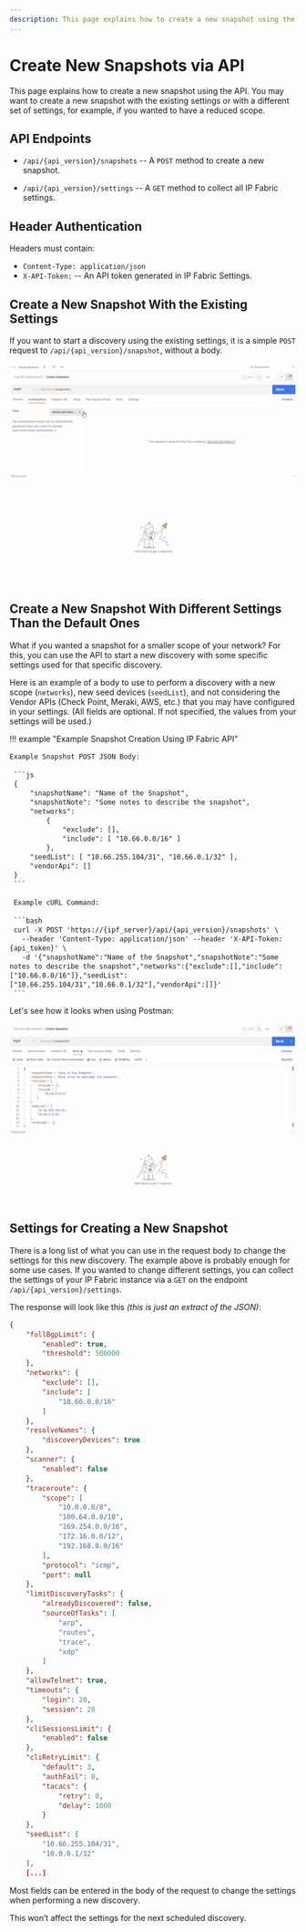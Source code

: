 ```yaml
---
description: This page explains how to create a new snapshot using the API.
---
```


# Create New Snapshots via API

This page explains how to create a new snapshot using the API. You may want to create a new snapshot with the existing settings or with a different set of settings, for example, if you wanted to have a reduced scope.

## API Endpoints

- `/api/{api_version}/snapshots` -- A `POST` method to create a new snapshot.

- `/api/{api_version}/settings` -- A `GET` method to collect all IP Fabric settings.

## Header Authentication

Headers must contain:

- `Content-Type: application/json`
- `X-API-Token:` -- An API token generated in IP Fabric Settings.

## Create a New Snapshot With the Existing Settings

If you want to start a discovery using the existing settings, it is a simple `POST` request to `/api/{api_version}/snapshot`, without a body.

![configure of Creating snapshot](configure_of_Creating_snapshoot.gif)

## Create a New Snapshot With Different Settings Than the Default Ones

What if you wanted a snapshot for a smaller scope of your network? For this, you can use the API to start a new discovery with some specific settings used for that specific discovery.

Here is an example of a body to use to perform a discovery with a new scope (`networks`), new seed devices (`seedList`), and not considering the Vendor APIs (Check Point, Meraki, AWS, etc.) that you may have configured in your settings. (All fields are optional. If not specified, the values from your settings will be used.)

!!! example "Example Snapshot Creation Using IP Fabric API"

    Example Snapshot POST JSON Body:

     ```js
     {
         "snapshotName": "Name of the Snapshot",
         "snapshotNote": "Some notes to describe the snapshot",
         "networks":
             {
                 "exclude": [],
                 "include": [ "10.66.0.0/16" ]
             },
         "seedList": [ "10.66.255.104/31", "10.66.0.1/32" ],
         "vendorApi": []
     }
     ```

     Example cURL Command:

     ```bash
     curl -X POST 'https://{ipf_server}/api/{api_version}/snapshots' \
       --header 'Content-Type: application/json' --header 'X-API-Token: {api_token}' \
       -d '{"snapshotName":"Name of the Snapshot","snapshotNote":"Some notes to describe the snapshot","networks":{"exclude":[],"include":["10.66.0.0/16"]},"seedList":["10.66.255.104/31","10.66.0.1/32"],"vendorApi":[]}'
     ```

Let's see how it looks when using Postman:

![create snapshot](create_snapshot.gif)

## Settings for Creating a New Snapshot

There is a long list of what you can use in the request body to change the settings for this new discovery. The example above is probably enough for some use cases. If you wanted to change different settings, you can collect the settings of your IP Fabric instance via a `GET` on the endpoint `/api/{api_version}/settings`.

The response will look like this _(this is just an extract of the JSON)_:

```json title="Snapshot settings JSON"
{
    "fullBgpLimit": {
        "enabled": true,
        "threshold": 500000
    },
    "networks": {
        "exclude": [],
        "include": [
            "10.66.0.0/16"
        ]
    },
    "resolveNames": {
        "discoveryDevices": true
    },
    "scanner": {
        "enabled": false
    },
    "traceroute": {
        "scope": [
            "10.0.0.0/8",
            "100.64.0.0/10",
            "169.254.0.0/16",
            "172.16.0.0/12",
            "192.168.0.0/16"
        ],
        "protocol": "icmp",
        "port": null
    },
    "limitDiscoveryTasks": {
        "alreadyDiscovered": false,
        "sourceOfTasks": [
            "arp",
            "routes",
            "trace",
            "xdp"
        ]
    },
    "allowTelnet": true,
    "timeouts": {
        "login": 20,
        "session": 20
    },
    "cliSessionsLimit": {
        "enabled": false
    },
    "cliRetryLimit": {
        "default": 3,
        "authFail": 0,
        "tacacs": {
            "retry": 0,
            "delay": 1000
        }
    },
    "seedList": [
        "10.66.255.104/31",
        "10.0.0.1/32"
    ],
    [...]
```

Most fields can be entered in the body of the request to change the settings when performing a new discovery.

This won’t affect the settings for the next scheduled discovery.
